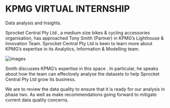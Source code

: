 # KPMG VIRTUAL INTERNSHIP
 Data analysis and Insights.
 
 Sprocket Central Pty Ltd , a medium size bikes & cycling accessories organisation, has approached Tony Smith (Partner) in KPMG’s Lighthouse & Innovation Team. Sprocket Central Pty Ltd  is keen to learn more about KPMG’s expertise in its Analytics, Information & Modelling team. 


![images](https://user-images.githubusercontent.com/111284333/190871529-16e4671e-7441-45c0-a28e-65d9c146a04d.jpg)

 Smith discusses KPMG’s expertise in this space . In particular, he speaks about how the team can effectively analyse the datasets to help Sprocket Central Pty Ltd grow its business.

We are to review  the data quality to ensure that it is ready for our analysis in phase two. 
 As well as make  recommendations going forward to mitigate current data quality concerns.

